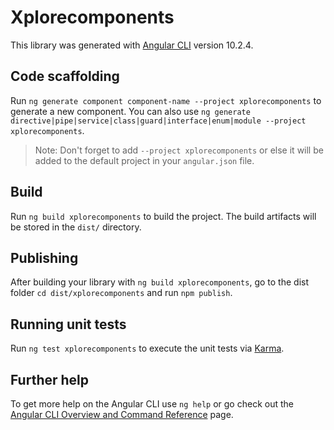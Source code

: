 # Xplorecomponents

This library was generated with [Angular CLI](https://github.com/angular/angular-cli) version 10.2.4.

## Code scaffolding

Run `ng generate component component-name --project xplorecomponents` to generate a new component. You can also use `ng generate directive|pipe|service|class|guard|interface|enum|module --project xplorecomponents`.
> Note: Don't forget to add `--project xplorecomponents` or else it will be added to the default project in your `angular.json` file. 

## Build

Run `ng build xplorecomponents` to build the project. The build artifacts will be stored in the `dist/` directory.

## Publishing

After building your library with `ng build xplorecomponents`, go to the dist folder `cd dist/xplorecomponents` and run `npm publish`.

## Running unit tests

Run `ng test xplorecomponents` to execute the unit tests via [Karma](https://karma-runner.github.io).

## Further help

To get more help on the Angular CLI use `ng help` or go check out the [Angular CLI Overview and Command Reference](https://angular.io/cli) page.
